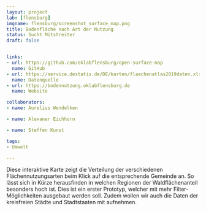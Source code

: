 ```yaml
---
layout: project
lab: [flensburg]
imgname: flensburg/screenshot_surface_map.png
title: Bodenfläche nach Art der Nutzung
status: Sucht Mitstreiter
draft: false


links:
- url: https://github.com/oklabflensburg/open-surface-map
  name: GitHub
- url: https://service.destatis.de/DE/karten/flaechenatlas2019daten.xlsx
  name: Datenquelle
- url: https://bodennutzung.oklabflensburg.de
  name: Website

collaborators:
- name: Aurelius Wendelken

- name: Alexaner Eichhorn

- name: Steffen Kunst

tags:
- Umwelt

---
```


Diese interaktive Karte zeigt die Verteilung der verschiedenen Flächennutzungsarten beim Klick auf die entsprechende Gemeinde an. So lässt sich in Kürze herausfinden in welchen Regionen der Waldflächenanteil besonders hoch ist. Dies ist ein erster Prototyp, welcher mit mehr Filter-Möglichkeiten ausgebaut werden soll. Zudem wollen wir auch die Daten der kreisfreien Städte und Stadtstaaten mit aufnehmen.

